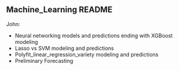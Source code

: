 ## Machine_Learning README

John:
- Neural networking models and predictions ending with XGBoost modeling
- Lasso vs SVM modeling and predictions
- Polyfit_linear_regression_variety modeling and predictions
- Preliminary Forecasting 
